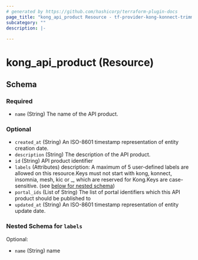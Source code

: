 ```yaml
---
# generated by https://github.com/hashicorp/terraform-plugin-docs
page_title: "kong_api_product Resource - tf-provider-kong-konnect-trimmed"
subcategory: ""
description: |-
  
---
```


# kong_api_product (Resource)





<!-- schema generated by tfplugindocs -->
## Schema

### Required

- `name` (String) The name of the API product.

### Optional

- `created_at` (String) An ISO-8601 timestamp representation of entity creation date.
- `description` (String) The description of the API product.
- `id` (String) API product identifier
- `labels` (Attributes) description: A maximum of 5 user-defined labels are allowed on this resource.Keys must not start with kong, konnect, insomnia, mesh, kic or _, which are reserved for Kong.Keys are case-sensitive. (see [below for nested schema](#nestedatt--labels))
- `portal_ids` (List of String) The list of portal identifiers which this API product should be published to
- `updated_at` (String) An ISO-8601 timestamp representation of entity update date.

<a id="nestedatt--labels"></a>
### Nested Schema for `labels`

Optional:

- `name` (String) name
